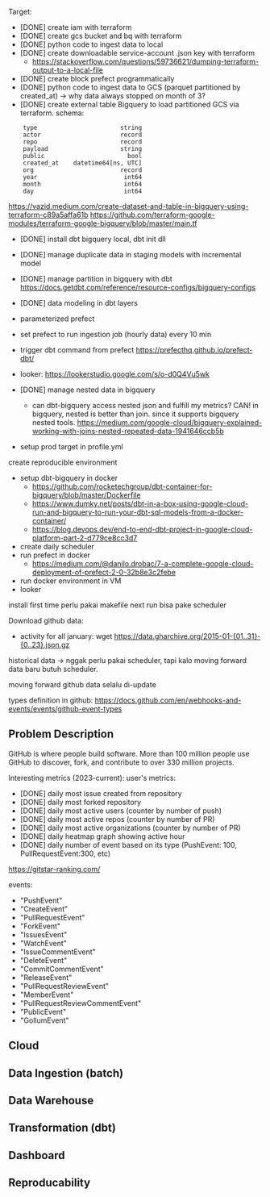 Target: 
- [DONE] create iam with terraform
- [DONE] create gcs bucket and bq with terraform
- [DONE] python code to ingest data to local
- [DONE] create downloadable service-account .json key with terraform
    - https://stackoverflow.com/questions/59736621/dumping-terraform-output-to-a-local-file
- [DONE] create block prefect programmatically
- [DONE] python code to ingest data to GCS (parquet partitioned by created_at) -> why data always stopped on month of 3?
- [DONE] create external table Bigquery to load partitioned GCS via terraform.
schema: 
```
    type                       string
    actor                      record
    repo                       record
    payload                    string
    public                       bool
    created_at    datetime64[ns, UTC]
    org                        record
    year                        int64
    month                       int64
    day                         int64
```
https://vazid.medium.com/create-dataset-and-table-in-bigquery-using-terraform-c89a5affa61b
https://github.com/terraform-google-modules/terraform-google-bigquery/blob/master/main.tf

- [DONE] install dbt bigquery local, dbt init dll
- [DONE] manage duplicate data in staging models with incremental model
- [DONE] manage partition in bigquery with dbt 
    https://docs.getdbt.com/reference/resource-configs/bigquery-configs
- [DONE] data modeling in dbt layers

- parameterized prefect
- set prefect to run ingestion job (hourly data) every 10 min
- trigger dbt command from prefect 
    https://prefecthq.github.io/prefect-dbt/

- looker: https://lookerstudio.google.com/s/o-d0Q4Vu5wk
- [DONE] manage nested data in bigquery
    - can dbt-bigquery access nested json and fulfill my metrics? CAN! in bigquery, nested is better than join. since it supports bigquery nested tools. https://medium.com/google-cloud/bigquery-explained-working-with-joins-nested-repeated-data-1941646ccb5b
- setup prod target in profile.yml


create reproducible environment
- setup dbt-bigquery in docker 
    - https://github.com/rocketechgroup/dbt-container-for-bigquery/blob/master/Dockerfile
    - https://www.dumky.net/posts/dbt-in-a-box-using-google-cloud-run-and-bigquery-to-run-your-dbt-sql-models-from-a-docker-container/
    - https://blog.devops.dev/end-to-end-dbt-project-in-google-cloud-platform-part-2-d779ce8cc3d7
- create daily scheduler
- run prefect in docker
    - https://medium.com/@danilo.drobac/7-a-complete-google-cloud-deployment-of-prefect-2-0-32b8e3c2febe
- run docker environment in VM
- looker 


install first time perlu pakai makefile
next run bisa pake scheduler

Download github data: 
- activity for all january: wget https://data.gharchive.org/2015-01-{01..31}-{0..23}.json.gz

historical data -> nggak perlu pakai scheduler, tapi kalo moving forward data baru butuh scheduler.

moving forward github data selalu di-update

types definition in github: https://docs.github.com/en/webhooks-and-events/events/github-event-types

## Problem Description
GitHub is where people build software. More than 100 million people use GitHub to discover, fork, and contribute to over 330 million projects.

Interesting metrics (2023-current): 
user's metrics:
- [DONE] daily most issue created from repository
- [DONE] daily most forked repository
- [DONE] daily most active users (counter by number of push)
- [DONE] daily most active repos (counter by number of PR)
- [DONE] daily most active organizations (counter by number of PR)
- [DONE] daily heatmap graph showing active hour 
- [DONE] daily number of event based on its type (PushEvent: 100, PullRequestEvent:300, etc)

https://gitstar-ranking.com/

events: 
- "PushEvent"
- "CreateEvent"
- "PullRequestEvent"
- "ForkEvent"
- "IssuesEvent"
- "WatchEvent"
- "IssueCommentEvent"
- "DeleteEvent"
- "CommitCommentEvent"
- "ReleaseEvent"
- "PullRequestReviewEvent"
- "MemberEvent"
- "PullRequestReviewCommentEvent"
- "PublicEvent"
- "GollumEvent"

## Cloud

## Data Ingestion (batch)

## Data Warehouse

## Transformation (dbt)

## Dashboard

## Reproducability